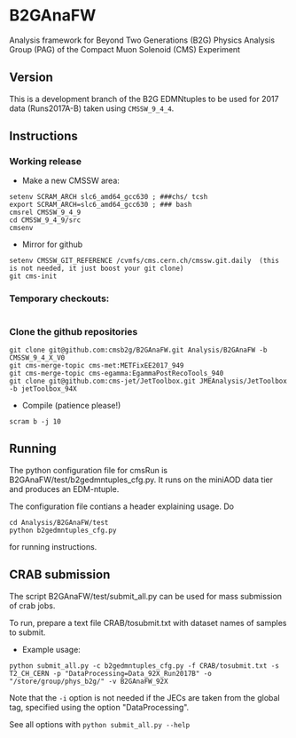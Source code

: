 # B2GAnaFW

Analysis framework for Beyond Two Generations (B2G) Physics Analysis Group (PAG) of the Compact Muon Solenoid (CMS) Experiment

## Version

This is a development branch of the B2G EDMNtuples to be used for 2017 data (Runs2017A-B) taken using `CMSSW_9_4_4`.

## Instructions

### Working release
 * Make a new CMSSW area:
```
setenv SCRAM_ARCH slc6_amd64_gcc630 ; ###chs/ tcsh 
export SCRAM_ARCH=slc6_amd64_gcc630 ; ### bash
cmsrel CMSSW_9_4_9
cd CMSSW_9_4_9/src
cmsenv
```
 * Mirror for github
```
setenv CMSSW_GIT_REFERENCE /cvmfs/cms.cern.ch/cmssw.git.daily  (this is not needed, it just boost your git clone)
git cms-init
```

### Temporary checkouts:
```
```

### Clone the github repositories
```
git clone git@github.com:cmsb2g/B2GAnaFW.git Analysis/B2GAnaFW -b CMSSW_9_4_X_V0
git cms-merge-topic cms-met:METFixEE2017_949
git cms-merge-topic cms-egamma:EgammaPostRecoTools_940
git clone git@github.com:cms-jet/JetToolbox.git JMEAnalysis/JetToolbox -b jetToolbox_94X
```
 * Compile (patience please!)
```
scram b -j 10
```

## Running

The python configuration file for cmsRun is B2GAnaFW/test/b2gedmntuples_cfg.py. It runs on the miniAOD data tier and produces an EDM-ntuple.

The configuration file contians a header explaining usage. Do
```
cd Analysis/B2GAnaFW/test
python b2gedmntuples_cfg.py 
```
for running instructions. 

## CRAB submission

The script B2GAnaFW/test/submit_all.py can be used for mass submission of crab jobs. 

To run, prepare a text file CRAB/tosubmit.txt with dataset names of samples to submit.

 * Example usage: 

```
python submit_all.py -c b2gedmntuples_cfg.py -f CRAB/tosubmit.txt -s T2_CH_CERN -p "DataProcessing=Data_92X_Run2017B" -o "/store/group/phys_b2g/" -v B2GAnaFW_92X 
```

Note that the ```-i``` option is not needed if the JECs are taken from the global tag, specified using the option "DataProcessing".

See all options with ```python submit_all.py --help```
